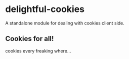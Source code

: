 # delightful-cookies
A standalone module for dealing with cookies client side.
## Cookies for all!
cookies every freaking where...